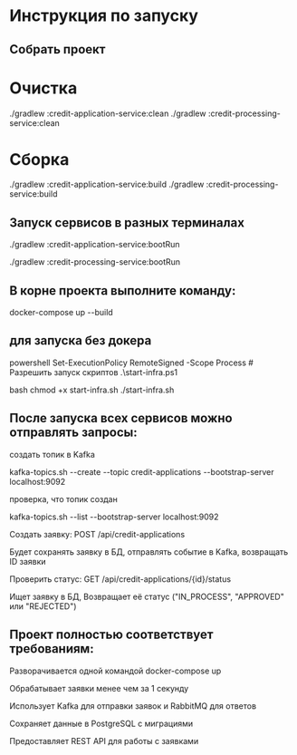 # Инструкция по запуску

## Собрать проект

# Очистка
./gradlew :credit-application-service:clean
./gradlew :credit-processing-service:clean

# Сборка
./gradlew :credit-application-service:build
./gradlew :credit-processing-service:build

## Запуск сервисов в разных терминалах

./gradlew :credit-application-service:bootRun

./gradlew :credit-processing-service:bootRun

## В корне проекта выполните команду:

docker-compose up --build

## для запуска без докера

powershell
Set-ExecutionPolicy RemoteSigned -Scope Process  # Разрешить запуск скриптов
.\start-infra.ps1

bash
chmod +x start-infra.sh
./start-infra.sh

## После запуска всех сервисов можно отправлять запросы:

создать топик в Kafka

kafka-topics.sh --create --topic credit-applications --bootstrap-server localhost:9092

проверка, что топик создан

kafka-topics.sh --list --bootstrap-server localhost:9092

Создать заявку: POST /api/credit-applications

Будет сохранять заявку в БД, отправлять событие в Kafka, возвращать ID заявки

Проверить статус: GET /api/credit-applications/{id}/status

Ищет заявку в БД, Возвращает её статус ("IN_PROCESS", "APPROVED" или "REJECTED")

## Проект полностью соответствует требованиям:

Разворачивается одной командой docker-compose up

Обрабатывает заявки менее чем за 1 секунду

Использует Kafka для отправки заявок и RabbitMQ для ответов

Сохраняет данные в PostgreSQL с миграциями

Предоставляет REST API для работы с заявками